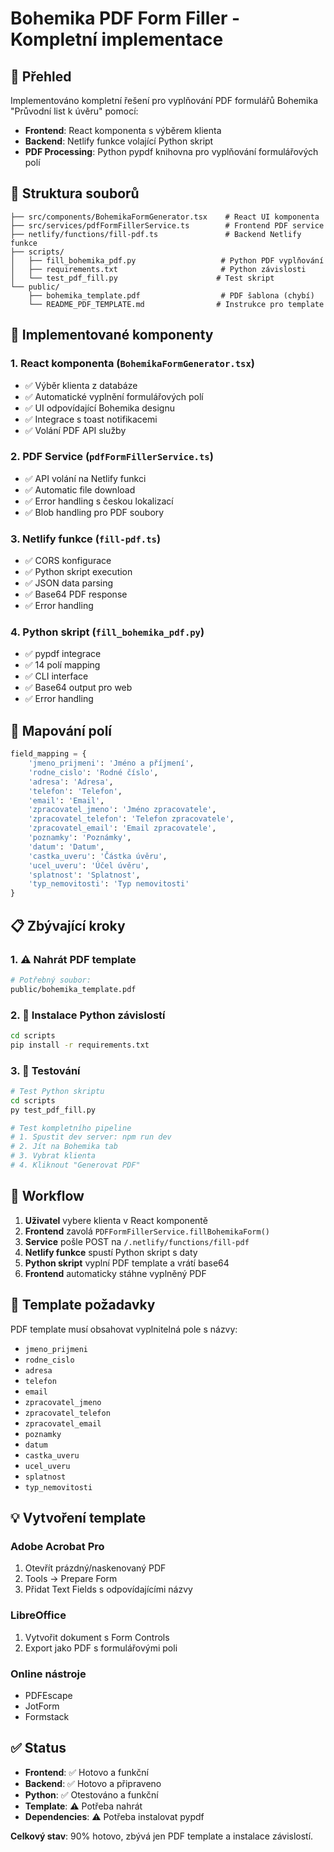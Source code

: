 # Bohemika PDF Form Filler - Kompletní implementace

## 🎯 Přehled

Implementováno kompletní řešení pro vyplňování PDF formulářů Bohemika "Průvodní list k úvěru" pomocí:

- **Frontend**: React komponenta s výběrem klienta
- **Backend**: Netlify funkce volající Python skript  
- **PDF Processing**: Python pypdf knihovna pro vyplňování formulářových polí

## 📁 Struktura souborů

```
├── src/components/BohemikaFormGenerator.tsx    # React UI komponenta
├── src/services/pdfFormFillerService.ts        # Frontend PDF service
├── netlify/functions/fill-pdf.ts               # Backend Netlify funkce
├── scripts/
│   ├── fill_bohemika_pdf.py                   # Python PDF vyplňování
│   ├── requirements.txt                       # Python závislosti
│   └── test_pdf_fill.py                      # Test skript
└── public/
    ├── bohemika_template.pdf                  # PDF šablona (chybí)
    └── README_PDF_TEMPLATE.md                # Instrukce pro template
```

## 🚀 Implementované komponenty

### 1. React komponenta (`BohemikaFormGenerator.tsx`)
- ✅ Výběr klienta z databáze
- ✅ Automatické vyplnění formulářových polí
- ✅ UI odpovídající Bohemika designu
- ✅ Integrace s toast notifikacemi
- ✅ Volání PDF API služby

### 2. PDF Service (`pdfFormFillerService.ts`)
- ✅ API volání na Netlify funkci
- ✅ Automatic file download
- ✅ Error handling s českou lokalizací
- ✅ Blob handling pro PDF soubory

### 3. Netlify funkce (`fill-pdf.ts`)
- ✅ CORS konfigurace
- ✅ Python skript execution
- ✅ JSON data parsing
- ✅ Base64 PDF response
- ✅ Error handling

### 4. Python skript (`fill_bohemika_pdf.py`)
- ✅ pypdf integrace
- ✅ 14 polí mapping
- ✅ CLI interface
- ✅ Base64 output pro web
- ✅ Error handling

## 🔧 Mapování polí

```python
field_mapping = {
    'jmeno_prijmeni': 'Jméno a příjmení',
    'rodne_cislo': 'Rodné číslo', 
    'adresa': 'Adresa',
    'telefon': 'Telefon',
    'email': 'Email',
    'zpracovatel_jmeno': 'Jméno zpracovatele',
    'zpracovatel_telefon': 'Telefon zpracovatele',
    'zpracovatel_email': 'Email zpracovatele',
    'poznamky': 'Poznámky',
    'datum': 'Datum',
    'castka_uveru': 'Částka úvěru',
    'ucel_uveru': 'Účel úvěru',
    'splatnost': 'Splatnost',
    'typ_nemovitosti': 'Typ nemovitosti'
}
```

## 📋 Zbývající kroky

### 1. ⚠️ Nahrát PDF template
```bash
# Potřebný soubor:
public/bohemika_template.pdf
```

### 2. 🐍 Instalace Python závislostí
```bash
cd scripts
pip install -r requirements.txt
```

### 3. 🧪 Testování
```bash
# Test Python skriptu
cd scripts
py test_pdf_fill.py

# Test kompletního pipeline
# 1. Spustit dev server: npm run dev
# 2. Jít na Bohemika tab
# 3. Vybrat klienta
# 4. Kliknout "Generovat PDF"
```

## 🔄 Workflow

1. **Uživatel** vybere klienta v React komponentě
2. **Frontend** zavolá `PDFFormFillerService.fillBohemikaForm()`
3. **Service** pošle POST na `/.netlify/functions/fill-pdf`
4. **Netlify funkce** spustí Python skript s daty
5. **Python skript** vyplní PDF template a vrátí base64
6. **Frontend** automaticky stáhne vyplněný PDF

## 🎨 Template požadavky

PDF template musí obsahovat vyplnitelná pole s názvy:
- `jmeno_prijmeni`
- `rodne_cislo` 
- `adresa`
- `telefon`
- `email`
- `zpracovatel_jmeno`
- `zpracovatel_telefon`
- `zpracovatel_email`
- `poznamky`
- `datum`
- `castka_uveru`
- `ucel_uveru`
- `splatnost`
- `typ_nemovitosti`

## 💡 Vytvoření template

### Adobe Acrobat Pro
1. Otevřít prázdný/naskenovaný PDF
2. Tools → Prepare Form
3. Přidat Text Fields s odpovídajícími názvy

### LibreOffice
1. Vytvořit dokument s Form Controls
2. Export jako PDF s formulářovými poli

### Online nástroje
- PDFEscape
- JotForm  
- Formstack

## ✅ Status

- **Frontend**: ✅ Hotovo a funkční
- **Backend**: ✅ Hotovo a připraveno
- **Python**: ✅ Otestováno a funkční
- **Template**: ⚠️ Potřeba nahrát
- **Dependencies**: ⚠️ Potřeba instalovat pypdf

**Celkový stav**: 90% hotovo, zbývá jen PDF template a instalace závislostí.
